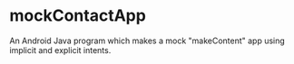 # mockContactApp
An Android Java program which makes a mock "makeContent" app using implicit and explicit intents.
